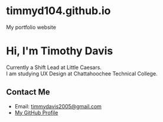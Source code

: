 # timmyd104.github.io
My portfolio website
<!DOCTYPE html>
<html>
  <head>
    <meta charset="UTF-8">
    <title>Timothy Davis Portfolio</title>
  </head>
  <body>
    <h1>Hi, I'm Timothy Davis</h1>
    <p>
      Currently a Shift Lead at Little Caesars. <br>
      I am studying UX Design at Chattahoochee Technical College.
    </p>
    <h2>Contact Me</h2>
    <ul>
      <li>Email: <a href="mailto:timmydavis2005@gmail.com">timmydavis2005@gmail.com</a></li>
      <li>
        <a href="https://github.com/timmyd104" target="_blank">My GitHub Profile</a>
      </li>
      <!--
    </ul>
  </body>
</html>
